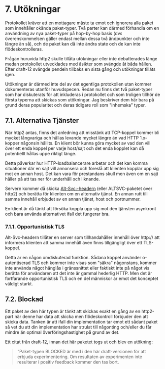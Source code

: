 # 7. Utökningar

Protokollet kräver att en mottagare måste ta emot och ignorera alla paket som
innehåller okända paket-typer. Två parter kan därmed förhandla om en
användning av nya paket-typer på hop-by-hop basis (dvs överenskommelsen
gäller endast mellan dessa två ändpunkter och inte längre än så), och de paket
kan då inte ändra state och de kan inte flödeskontrolleras.

Frågan huruvida http2 skulle tillåta utökningar eller inte debatterades länge
medan protokollet utvecklades med åsikter som svängde åt båda hållen. Efter
draft-12 svängde pendeln tillbaks en sista gång och utökningar tilläts igen.

Utökningar är därmed inte del av det egentliga protokollen utan kommer
dokumenteras utanför huvudspecen. Redan nu finns det två paket-typer som har
diskuterats för att inkluderas i protokollet och som troligen tillhör de
första typerna att skickas som utökningar. Jag beskriver dem här bara på grund
deras popularitet och deras tidigare roll som "inhemska" typer.

## 7.1. Alternativa Tjänster

När http2 antas, finns det anledning att misstänk att TCP-koppel kommer bli
mycket långvariga och hållas levande mycket längre än vad HTTP 1.x-kopper
någonsin hållits. En klient bör kunna göra mycket av vad den vill över ett
enda koppel per varje host/sajt och det enda kopplet kan då potentiellt hållas
uppe riktigt länge.

Detta påverkar hur HTTP-loadbalancerare arbetar och det kan komma situationer
där en sajt vill annonsera och föreslå att klienten kopplar upp sig mot en
annan host. Det kan vara för prestandans skull men även om en sajt håller på
att tas ner för underhåll och liknande.

Servern kommer då skicka
[Alt-Svc:-headern](https://tools.ietf.org/html/draft-ietf-httpbis-alt-svc-07)
(eller ALTSVC-paketet över http2) och berätta för klienten om en alternativ
tjänst. En annan rutt till samma innehåll erbjudet av en annan tjänst, host
och portnummer.

En klient är då tänkt att försöka koppla upp sig mot den tjänsten asynkront
och bara använda alternativet ifall det fungerar bra.

### 7.1.1. Opportunistisk TLS

Alt-Svc-headern tillåter en server som tillhandahåller innehåll över http://
att informera klienten att samma innehåll även finns tillgängligt över ett
TLS-koppel.

Detta är en någon omdiskuterad funktion. Sådana koppel använder o-autentiserad
TLS och kommer inte visas som "säkra" någonstans, kommer inte använda något
hänglås i gränssnittet eller faktiskt inte på något vis berätta för användaren
att det inte är gammal hederlig HTTP. Men det är fortfarande opportunistisk
TLS och en del människor är emot det konceptet väldigt starkt.

## 7.2. Blockad

Ett paket av den här typen är tänkt att skickas exakt en gång av en http2-part
när denne har data att skicka men flödeskontroll förbjuder den att skicka
data. Tanken är att ifall din implementation tar emot ett sådant paket så vet
du att din implementation har strulat till någonting och/eller du får mindre
än optimal överföringshastighet på grund av det.

Ett citat från draft-12, innan det här paketet togs ut och blev en utökning:

> “Paket-typen BLOCKED är med i den här draft-versionen för att erbjuda
> experimentering.  Om resultaten av experimenten inte resulterar i positiv
> feedback kommer den tas bort.
